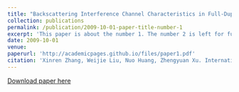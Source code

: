 ```yaml
---
title: "Backscattering Interference Channel Characteristics in Full-Duplex Underwater Optical Wireless Communication"
collection: publications
permalink: /publication/2009-10-01-paper-title-number-1
excerpt: 'This paper is about the number 1. The number 2 is left for future work.'
date: 2009-10-01
venue: 
paperurl: 'http://academicpages.github.io/files/paper1.pdf'
citation: 'Xinren Zhang, Weijie Liu, Nuo Huang, Zhengyuan Xu. International Conference on Communication Software and Networks.'
---
```

[Download paper here](https://ieeexplore.ieee.org/abstract/document/10297369)

